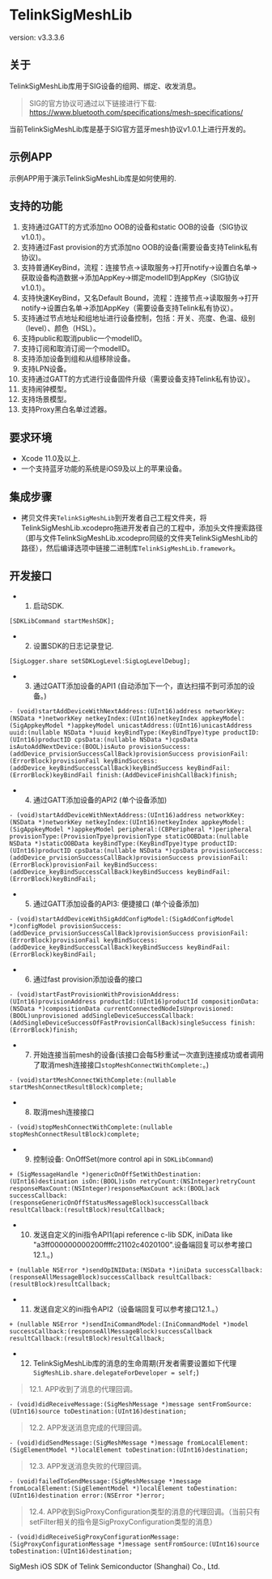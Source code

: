 # TelinkSigMeshLib

version: v3.3.3.6

## 关于

TelinkSigMeshLib库用于SIG设备的组网、绑定、收发消息。 

> SIG的官方协议可通过以下链接进行下载: https://www.bluetooth.com/specifications/mesh-specifications/

当前TelinkSigMeshLib库是基于SIG官方蓝牙mesh协议v1.0.1上进行开发的。

## 示例APP

示例APP用于演示TelinkSigMeshLib库是如何使用的.

## 支持的功能

1. 支持通过GATT的方式添加no OOB的设备和static OOB的设备（SIG协议v1.0.1）。
2. 支持通过Fast provision的方式添加no OOB的设备(需要设备支持Telink私有协议)。
3. 支持普通KeyBind，流程：连接节点->读取服务->打开notify->设置白名单->获取设备构造数据->添加AppKey->绑定modelID到AppKey（SIG协议v1.0.1）。
4. 支持快速KeyBind，又名Default Bound，流程：连接节点->读取服务->打开notify->设置白名单->添加AppKey（需要设备支持Telink私有协议）。
5. 支持通过节点地址和组地址进行设备控制，包括：开关、亮度、色温、级别（level）、颜色（HSL）。
6. 支持public和取消public一个modelID。 
7. 支持订阅和取消订阅一个modelID。
8. 支持添加设备到组和从组移除设备。
9. 支持LPN设备。
10. 支持通过GATT的方式进行设备固件升级（需要设备支持Telink私有协议）。
11. 支持闹钟模型。
12. 支持场景模型。
13. 支持Proxy黑白名单过滤器。

## 要求环境

* Xcode 11.0及以上.
* 一个支持蓝牙功能的系统是iOS9及以上的苹果设备。

## 集成步骤

* 拷贝文件夹`TelinkSigMeshLib`到开发者自己工程文件夹，将TelinkSigMeshLib.xcodepro拖进开发者自己的工程中，添加头文件搜索路径（即与文件TelinkSigMeshLib.xcodepro同级的文件夹TelinkSigMeshLib的路径），然后编译选项中链接二进制库`TelinkSigMeshLib.framework`。

## 开发接口

* 1. 启动SDK.

```Object-C
[SDKLibCommand startMeshSDK];
```
* 2. 设置SDK的日志记录登记.

```Object-C
[SigLogger.share setSDKLogLevel:SigLogLevelDebug];
```
* 3. 通过GATT添加设备的API1 (自动添加下一个，直达扫描不到可添加的设备。)

```Object-C
- (void)startAddDeviceWithNextAddress:(UInt16)address networkKey:(NSData *)networkKey netkeyIndex:(UInt16)netkeyIndex appkeyModel:(SigAppkeyModel *)appkeyModel unicastAddress:(UInt16)unicastAddress uuid:(nullable NSData *)uuid keyBindType:(KeyBindTpye)type productID:(UInt16)productID cpsData:(nullable NSData *)cpsData isAutoAddNextDevice:(BOOL)isAuto provisionSuccess:(addDevice_prvisionSuccessCallBack)provisionSuccess provisionFail:(ErrorBlock)provisionFail keyBindSuccess:(addDevice_keyBindSuccessCallBack)keyBindSuccess keyBindFail:(ErrorBlock)keyBindFail finish:(AddDeviceFinishCallBack)finish;
```
* 4. 通过GATT添加设备的API2 (单个设备添加)

```Object-C
- (void)startAddDeviceWithNextAddress:(UInt16)address networkKey:(NSData *)networkKey netkeyIndex:(UInt16)netkeyIndex appkeyModel:(SigAppkeyModel *)appkeyModel peripheral:(CBPeripheral *)peripheral provisionType:(ProvisionTpye)provisionType staticOOBData:(nullable NSData *)staticOOBData keyBindType:(KeyBindTpye)type productID:(UInt16)productID cpsData:(nullable NSData *)cpsData provisionSuccess:(addDevice_prvisionSuccessCallBack)provisionSuccess provisionFail:(ErrorBlock)provisionFail keyBindSuccess:(addDevice_keyBindSuccessCallBack)keyBindSuccess keyBindFail:(ErrorBlock)keyBindFail;
```
* 5. 通过GATT添加设备的API3: 便捷接口 (单个设备添加)

```Object-C
- (void)startAddDeviceWithSigAddConfigModel:(SigAddConfigModel *)configModel provisionSuccess:(addDevice_prvisionSuccessCallBack)provisionSuccess provisionFail:(ErrorBlock)provisionFail keyBindSuccess:(addDevice_keyBindSuccessCallBack)keyBindSuccess keyBindFail:(ErrorBlock)keyBindFail;
```
* 6. 通过fast provision添加设备的接口

```Object-C
- (void)startFastProvisionWithProvisionAddress:(UInt16)provisionAddress productId:(UInt16)productId compositionData:(NSData *)compositionData currentConnectedNodeIsUnprovisioned:(BOOL)unprovisioned addSingleDeviceSuccessCallback:(AddSingleDeviceSuccessOfFastProvisionCallBack)singleSuccess finish:(ErrorBlock)finish;
```
* 7. 开始连接当前mesh的设备(该接口会每5秒重试一次直到连接成功或者调用了取消mesh连接接口`stopMeshConnectWithComplete:`。)

```Object-C
- (void)startMeshConnectWithComplete:(nullable startMeshConnectResultBlock)complete;
```
* 8. 取消mesh连接接口

```Object-C
- (void)stopMeshConnectWithComplete:(nullable stopMeshConnectResultBlock)complete;
```
* 9. 控制设备: OnOffSet(more control api in `SDKLibCommand`)

```Object-C
+ (SigMessageHandle *)genericOnOffSetWithDestination:(UInt16)destination isOn:(BOOL)isOn retryCount:(NSInteger)retryCount responseMaxCount:(NSInteger)responseMaxCount ack:(BOOL)ack successCallback:(responseGenericOnOffStatusMessageBlock)successCallback resultCallback:(resultBlock)resultCallback;
```
* 10. 发送自定义的ini指令API1(api reference c-lib SDK, iniData like "a3ff000000000200ffffc21102c4020100".设备端回复可以参考接口12.1.。)

```Object-C
+ (nullable NSError *)sendOpINIData:(NSData *)iniData successCallback:(responseAllMessageBlock)successCallback resultCallback:(resultBlock)resultCallback;
```
* 11. 发送自定义的ini指令API2（设备端回复可以参考接口12.1.。）

```Object-C
+ (nullable NSError *)sendIniCommandModel:(IniCommandModel *)model successCallback:(responseAllMessageBlock)successCallback resultCallback:(resultBlock)resultCallback;
```
* 12. TelinkSigMeshLib库的消息的生命周期(开发者需要设置如下代理 `SigMeshLib.share.delegateForDeveloper = self;`)

>12.1. APP收到了消息的代理回调。
```Object-C
- (void)didReceiveMessage:(SigMeshMessage *)message sentFromSource:(UInt16)source toDestination:(UInt16)destination;
```
>12.2. APP发送消息完成的代理回调。
```Object-C
- (void)didSendMessage:(SigMeshMessage *)message fromLocalElement:(SigElementModel *)localElement toDestination:(UInt16)destination;
```
>12.3. APP发送消息失败的代理回调。
```Object-C
- (void)failedToSendMessage:(SigMeshMessage *)message fromLocalElement:(SigElementModel *)localElement toDestination:(UInt16)destination error:(NSError *)error;
```
>12.4. APP收到SigProxyConfiguration类型的消息的代理回调。（当前只有setFilter相关的指令是SigProxyConfiguration类型的消息）
```Object-C
- (void)didReceiveSigProxyConfigurationMessage:(SigProxyConfigurationMessage *)message sentFromSource:(UInt16)source toDestination:(UInt16)destination;
```

SigMesh iOS SDK of Telink Semiconductor (Shanghai) Co., Ltd.
